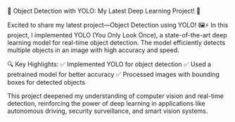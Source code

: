🚀 Object Detection with YOLO: My Latest Deep Learning Project! 🎯

Excited to share my latest project—Object Detection using YOLO! 🖼️⚡
In this project, I implemented YOLO (You Only Look Once), a state-of-the-art deep learning model for real-time object detection. The model efficiently detects multiple objects in an image with high accuracy and speed.

🔍 Key Highlights:
✅ Implemented YOLO for object detection
✅ Used a pretrained model for better accuracy
✅ Processed images with bounding boxes for detected objects

This project deepened my understanding of computer vision and real-time detection, reinforcing the power of deep learning in applications like autonomous driving, security surveillance, and smart vision systems.
